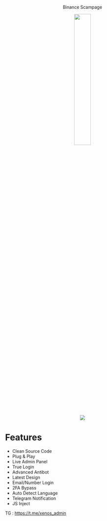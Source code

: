 <p align="center">Binance Scampage</p>

<p align="center" width="100%">
    <img width="33%" src="https://i.ibb.co/rfr42pH/4.png">
</p>
<p align="center" width="100%">
    <img src="https://i.ibb.co/jHGzv4G/amazon-admin-panel.png">
</p>

# Features

- Clean Source Code
- Plug & Play
- Live Admin Panel
- True Login
- Advanced Antibot
- Latest Design
- Email/Number Login
- 2FA Bypass
- Auto Detect Language
- Telegram Notification
- JS Inject 

TG : https://t.me/xenos_admin
